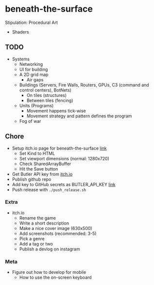 # beneath-the-surface

Stipulation: Procedural Art

- Shaders

## TODO

- Systems
  - Networking
  - UI for building
  - A 2D grid map
    - Air gaps
  - Buildings (Servers, Fire Walls, Routers, GPUs, C3 (command and control centers), BotNets)
    - On tiles (structures)
    - Between tiles (fencing)
  - Units (Programs)
    - Movement happens tick-wise
    - Movement strategy and pattern defines the program
  - Fog of war

## Chore

- Setup itch.io page for beneath-the-surface [link](https://itch.io/game/new)
  - Set Kind to HTML
  - Set viewport dimensions (normal: 1280x720)
  - Check SharedArrayBuffer
  - Hit the Save button
- Get Butler API key from [itch.io](https://itch.io/user/settings/api-keys)
- Publish github repo
- Add key to GitHub secrets as BUTLER_API_KEY [link](https://github.com/bjornarprytz/beneath-the-surface/settings/secrets/actions)
- Push release with `./push_release.sh`

### Extra

- itch.io
  - Rename the game
  - Write a short description
  - Make a nice cover image (630x500)
  - Add screenshots (recommended: 3-5)
  - Pick a genre
  - Add a tag or two
  - Publish a devlog on instagram

### Meta

- Figure out how to develop for mobile
  - How to use the on-screen keyboard
